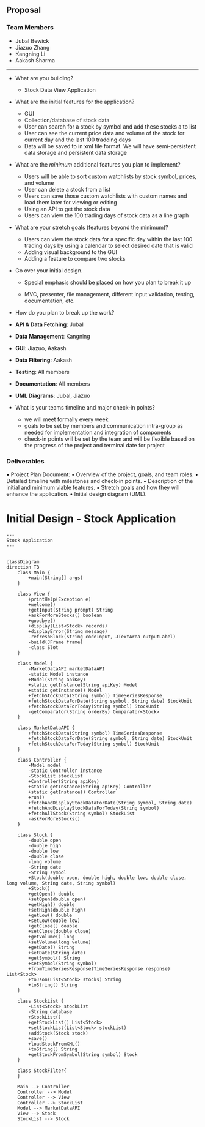 ## Proposal

### Team Members

* Jubal Bewick
* Jiazuo Zhang
* Kangning Li
* Aakash Sharma

----------------

* What are you building?

  * Stock Data View Application

* What are the initial features for the application?

  * GUI
  * Collection/database of stock data
  * User can search for a stock by symbol and add these stocks a to list
  * User can see the current price data and volume of the stock for current day and the last 100 tradding days
  * Data will be saved to in xml file format. We will have semi-persistent data storage and persistent data storage

* What are the *minimum* additional features you plan to implement?

  * Users will be able to sort custom watchlists by stock symbol, prices, and volume
  * User can delete a stock from a list
  * Users can save those custom watchlists with custom names and load them later for viewing or editing
  * Using an API to get the stock data
  * Users can view the 100 trading days of stock data as a line graph

* What are your stretch goals (features beyond the minimum)?

  * Users can view the stock data for a specific day within the last 100 trading days by using a calendar to select desired date that is valid
  * Adding visual background to the GUI
  * Adding a feature to compare two stocks

* Go over your initial design.

  * Special emphasis should be placed on how you plan to break it up

  * MVC, presenter, file management, different input validation, testing, documentation, etc.

* How do you plan to break up the work?

* **API & Data Fetching**: Jubal
* **Data Management**: Kangning
* **GUI**: Jiazuo, Aakash
* **Data Filtering**: Aakash

* **Testing**: All members
* **Documentation**: All members
* **UML Diagrams**: Jubal, Jiazuo

* What is your teams timeline and major check-in points?

  * we will meet formally every week
  * goals to be set by members and communication intra-group as needed for implementation and integration of components
  * check-in points will be set by the team and will be flexible based on the progress of the project and terminal date for project

### Deliverables

 • Project Plan Document:
 • Overview of the project, goals, and team roles.
 • Detailed timeline with milestones and check-in points.
 • Description of the initial and minimum viable features.
 • Stretch goals and how they will enhance the application.
 • Initial design diagram (UML).

# Initial Design - Stock Application

```mermaid
---
Stock Application
---


classDiagram
direction TB
    class Main {
        +main(String[] args)
    }

    class View {
        +printHelp(Exception e)
        +welcome()
        +getInput(String prompt) String
        +askForMoreStocks() boolean
        +goodbye()
        +display(List<Stock> records)
        +displayError(String message)
        -refreshBlock(String codeInput, JTextArea outputLabel)
        -build(JFrame frame)
        -class Slot
    }

    class Model {
        -MarketDataAPI marketDataAPI
        -static Model instance
        +Model(String apiKey)
        +static getInstance(String apiKey) Model
        +static getInstance() Model
        +fetchStockData(String symbol) TimeSeriesResponse
        +fetchStockDataForDate(String symbol, String date) StockUnit
        +fetchStockDataForToday(String symbol) StockUnit
        -getComparator(String orderBy) Comparator<Stock>
    }

    class MarketDataAPI {
        +fetchStockData(String symbol) TimeSeriesResponse
        +fetchStockDataForDate(String symbol, String date) StockUnit
        +fetchStockDataForToday(String symbol) StockUnit
    }

    class Controller {
        -Model model
        -static Controller instance
        -StockList stockList
        +Controller(String apiKey)
        +static getInstance(String apiKey) Controller
        +static getInstance() Controller
        +run()
        +fetchAndDisplayStockDataForDate(String symbol, String date)
        +fetchAndDisplayStockDataForToday(String symbol)
        +fetchAllStock(String symbol) StockList
        -askForMoreStocks()
    }

    class Stock {
        -double open
        -double high
        -double low
        -double close
        -long volume
        -String date
        -String symbol
        +Stock(double open, double high, double low, double close, long volume, String date, String symbol)
        +Stock()
        +getOpen() double
        +setOpen(double open)
        +getHigh() double
        +setHigh(double high)
        +getLow() double
        +setLow(double low)
        +getClose() double
        +setClose(double close)
        +getVolume() long
        +setVolume(long volume)
        +getDate() String
        +setDate(String date)
        +getSymbol() String
        +setSymbol(String symbol)
        +fromTimeSeriesResponse(TimeSeriesResponse response) List<Stock>
        +toJson(List<Stock> stocks) String
        +toString() String
    }

    class StockList {
        -List<Stock> stockList
        -String database
        +StockList()
        +getStockList() List<Stock>
        +setStockList(List<Stock> stockList)
        +addStock(Stock stock)
        +save()
        +loadStockFromXML()
        +toString() String
        +getStockFromSymbol(String symbol) Stock
    }

    class StockFilter{
    }

    Main --> Controller
    Controller --> Model
    Controller --> View
    Controller --> StockList
    Model --> MarketDataAPI
    View --> Stock
    StockList --> Stock
```
